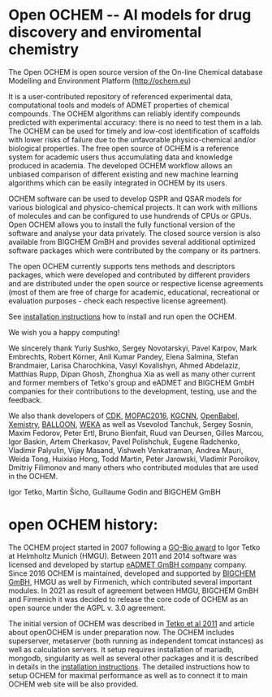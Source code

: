 # Open OCHEM -- AI models for drug discovery and enviromental chemistry

The Open OCHEM is open source version of the On-line Chemical database Modelling and Environment Platform (http://ochem.eu)

It is a user-contributed repository of referenced experimental data, computational tools and models of ADMET properties of chemical compounds. The OCHEM algorithms can reliably identify compounds predicted with experimental accuracy: there is no need to test them in a lab. The OCHEM can be used for timely and low-cost identification of scaffolds with lower risks of failure due to the unfavorable physico-chemical and/or biological properties. The free open source of OCHEM is a reference system for academic users thus accumulating data and knowledge produced in academia. The developed OCHEM workflow allows an unbiased comparison of different existing and new machine learning algorithms which can be easily integrated in OCHEM by its users.
	
OCHEM software can be used to develop QSPR and QSAR models for various biological and physico-chemical projects. It can work with millions of molecules and can be configured to use hundrends of CPUs or GPUs. Open OCHEM allows you to install the fully functional version of the software and analyse your data privately. The closed source version is also available from BIGCHEM GmBH and provides several additional optimized software packages which were contributed by the company or its partners.

The open OCHEM currently supports tens methods and descriptors packages, which were developed and contributed by different providers and are distributed under the open source or respective license agreements (most of them are free of charge for academic, educational, recreational or evaluation purposes - check each respective license agreement).

See [installation instructions](./INSTRUCTIONS_OCHEM) how to install and run open the OCHEM.

We wish you a happy computing! 

We sincerely thank Yuriy Sushko, Sergey Novotarskyi, Pavel Karpov, Mark Embrechts, Robert Körner, Anil Kumar Pandey, Elena Salmina, Stefan Brandmaier, Larisa Charochkina, Vasyl Kovalishyn, Ahmed Abdelaziz, Matthias Rupp, Dipan Ghosh, Zhonghua Xia as well as many other current and former members of Tetko's group and eADMET and BIGCHEM GmbH companies for their contributions to the development, testing, use and the feedback.

We also thank developers of [CDK](github.com/cdk), [MOPAC2016](http://openmopac.net), [KGCNN](https://github.com/aimat-lab/gcnn_keras), [OpenBabel](https://github.com/openbabel/openbabel), [Xemistry](https://www.xemistry.com/), [BALLOON](http://users.abo.fi/mivainio/balloon/), [WEKA](https://github.com/Waikato/weka-3.8)  as well as Vsevolod Tanchuk, Sergey Sosnin, Maxim Fedorov, Peter Ertl, Bruno Bienfait, Ruud van Deursen, Gilles Marcou, Igor Baskin, Artem Cherkasov, Pavel Polishchuk, Eugene Radchenko, Vladimir Palyulin, Vijay Masand, Vishweh Venkatraman, Andrea Mauri, Weida Tong, Huixiao Hong, Todd Martin, Peter Jarowski, Vladimir Poroikov, Dmitriy Filimonov  and many others who contributed modules that are used in the OCHEM.

Igor Tetko, Martin Šícho, Guillaume Godin and BIGCHEM GmBH



# open OCHEM history:

The OCHEM project started in 2007 following a [GO-Bio award](https://www.go-bio.de/gobio/de/gefoerderte-projekte/_documents/die-toxizitaet-von-wirkstoffen-und-chemikalien-berechnen.html) to Igor Tetko at Helmholtz Munich (HMGU). Between 2011 and 2014 software was licensed and developed by startup [eADMET GmBH company](http://eadmet.com) company. Since 2016 OCHEM is maintained, developed and supported by [BIGCHEM GmBH](http://bigchem.de), HMGU as well by Firmenich, which contributed several important modules. In 2021 as result of agreement between HMGU, BIGCHEM GmBH and Firmenich it was decided to release the core code of OCHEM as an open source under the AGPL v. 3.0 agreement.

The initial version of OCHEM was described in [Tetko et al 2011](https://link.springer.com/article/10.1007/s10822-011-9440-2) and article about openOCHEM is under preparation now. The OCHEM includes superserver, metaserver (both running as independent tomcat instances) as well as calculation servers. It setup requires installation of mariadb, mongodb, singularity as well as several other packages and it is described in details in the [installation instructions](./INSTRUCTIONS_OCHEM). The detailed instructions how to setup OCHEM for maximal performance as well as to connect it to main OCHEM web site will be also provided.
